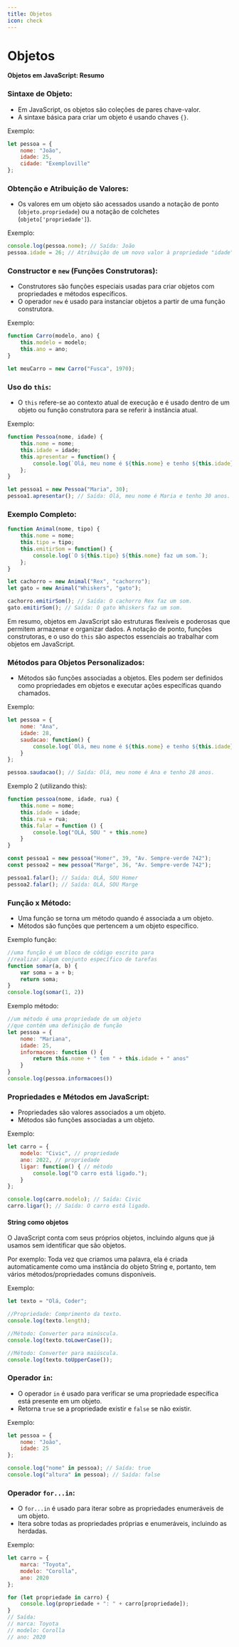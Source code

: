 ```yaml
---
title: Objetos
icon: check
---
```


# Objetos

**Objetos em JavaScript: Resumo**

### Sintaxe de Objeto:
- Em JavaScript, os objetos são coleções de pares chave-valor.
- A sintaxe básica para criar um objeto é usando chaves `{}`.

Exemplo:
```javascript
let pessoa = {
    nome: "João",
    idade: 25,
    cidade: "Exemploville"
};
```

### Obtenção e Atribuição de Valores:
- Os valores em um objeto são acessados usando a notação de ponto (`objeto.propriedade`) ou a notação de colchetes (`objeto['propriedade']`).

Exemplo:
```javascript
console.log(pessoa.nome); // Saída: João
pessoa.idade = 26; // Atribuição de um novo valor à propriedade "idade"
```

### Constructor e `new` (Funções Construtoras):
- Construtores são funções especiais usadas para criar objetos com propriedades e métodos específicos.
- O operador `new` é usado para instanciar objetos a partir de uma função construtora.

Exemplo:
```javascript
function Carro(modelo, ano) {
    this.modelo = modelo;
    this.ano = ano;
}

let meuCarro = new Carro("Fusca", 1970);
```

### Uso do `this`:
- O `this` refere-se ao contexto atual de execução e é usado dentro de um objeto ou função construtora para se referir à instância atual.

Exemplo:
```javascript
function Pessoa(nome, idade) {
    this.nome = nome;
    this.idade = idade;
    this.apresentar = function() {
        console.log(`Olá, meu nome é ${this.nome} e tenho ${this.idade} anos.`);
    };
}

let pessoa1 = new Pessoa("Maria", 30);
pessoa1.apresentar(); // Saída: Olá, meu nome é Maria e tenho 30 anos.
```

### Exemplo Completo:
```javascript
function Animal(nome, tipo) {
    this.nome = nome;
    this.tipo = tipo;
    this.emitirSom = function() {
        console.log(`O ${this.tipo} ${this.nome} faz um som.`);
    };
}

let cachorro = new Animal("Rex", "cachorro");
let gato = new Animal("Whiskers", "gato");

cachorro.emitirSom(); // Saída: O cachorro Rex faz um som.
gato.emitirSom(); // Saída: O gato Whiskers faz um som.
```

Em resumo, objetos em JavaScript são estruturas flexíveis e poderosas que permitem armazenar e organizar dados. A notação de ponto, funções construtoras, e o uso do `this` são aspectos essenciais ao trabalhar com objetos em JavaScript.

### Métodos para Objetos Personalizados:
- Métodos são funções associadas a objetos. Eles podem ser definidos como propriedades em objetos e executar ações específicas quando chamados.

Exemplo:
```javascript
let pessoa = {
    nome: "Ana",
    idade: 28,
    saudacao: function() {
        console.log(`Olá, meu nome é ${this.nome} e tenho ${this.idade} anos.`);
    }
};

pessoa.saudacao(); // Saída: Olá, meu nome é Ana e tenho 28 anos.
```

Exemplo 2 (utilizando this):
```javascript
function pessoa(nome, idade, rua) {
    this.nome = nome;
    this.idade = idade;
    this.rua = rua;
    this.falar = function () { 
        console.log("OLÁ, SOU " + this.nome) 
    }
}

const pessoa1 = new pessoa("Homer", 39, "Av. Sempre-verde 742");
const pessoa2 = new pessoa("Marge", 36, "Av. Sempre-verde 742");

pessoa1.falar(); // Saída: OLÁ, SOU Homer
pessoa2.falar(); // Saída: OLÁ, SOU Marge
```

### Função x Método:
- Uma função se torna um método quando é associada a um objeto.
- Métodos são funções que pertencem a um objeto específico.

Exemplo função:
```javascript
//uma função é um bloco de código escrito para 
//realizar algum conjunto específico de tarefas
function somar(a, b) {
    var soma = a + b;
    return soma;
}
console.log(somar(1, 2))
```

Exemplo método:
```javascript
//um método é uma propriedade de um objeto 
//que contém uma definição de função
let pessoa = {
    nome: "Mariana",
    idade: 25,
    informacoes: function () {
        return this.nome + " tem " + this.idade + " anos"
    }
}
console.log(pessoa.informacoes())
```

### Propriedades e Métodos em JavaScript:
- Propriedades são valores associados a um objeto.
- Métodos são funções associadas a um objeto.

Exemplo:
```javascript
let carro = {
    modelo: "Civic", // propriedade
    ano: 2022, // propriedade
    ligar: function() { // método
        console.log("O carro está ligado.");
    }
};

console.log(carro.modelo); // Saída: Civic
carro.ligar(); // Saída: O carro está ligado.
```

#### String como objetos

O JavaScript conta com seus próprios objetos, incluindo alguns que já usamos sem identificar que são objetos.

Por exemplo: Toda vez que criamos uma palavra, ela é criada automaticamente como uma instância do objeto String e, portanto, tem vários métodos/propriedades comuns disponíveis.

Exemplo:
```javascript
let texto = "Olá, Coder";

//Propriedade: Comprimento da texto.
console.log(texto.length);

//Método: Converter para minúscula.
console.log(texto.toLowerCase());

//Método: Converter para maiúscula.
console.log(texto.toUpperCase());
```

### Operador `in`:
- O operador `in` é usado para verificar se uma propriedade específica está presente em um objeto.
- Retorna `true` se a propriedade existir e `false` se não existir.

Exemplo:
```javascript
let pessoa = {
    nome: "João",
    idade: 25
};

console.log("nome" in pessoa); // Saída: true
console.log("altura" in pessoa); // Saída: false
```

### Operador `for...in`:
- O `for...in` é usado para iterar sobre as propriedades enumeráveis de um objeto.
- Itera sobre todas as propriedades próprias e enumeráveis, incluindo as herdadas.

Exemplo:
```javascript
let carro = {
    marca: "Toyota",
    modelo: "Corolla",
    ano: 2020
};

for (let propriedade in carro) {
    console.log(propriedade + ": " + carro[propriedade]);
}
// Saída:
// marca: Toyota
// modelo: Corolla
// ano: 2020
```
